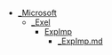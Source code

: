 - <a href = "E:\Node_projects\Node_Way\NBase\_Md\_Index\__Far\_Microsoft\cat._Microsoft\dir._Microsoft.md">_Microsoft</a>
    - <a href = "E:\Node_projects\Node_Way\NBase\_Md\_Index\__Far\_Microsoft\_Exel\cat._Exel\dir._Exel.md">_Exel</a>
        - <a href = "E:\Node_projects\Node_Way\NBase\_Md\_Index\__Far\_Microsoft\_Exel\ExpImp\cat.ExpImp\dir.ExpImp.md">ExpImp</a>
            - <a href = "E:\Node_projects\Node_Way\NBase\_Md\_Index\__Far\_Microsoft\_Exel\ExpImp\_ExpImp.md">_ExpImp.md</a>
        
    
